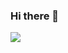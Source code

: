 ### Hi there 👋

<a href="https://solved.ac/profile/9_better"><img src="http://mazassumnida.wtf/api/v2/generate_badge?boj=9_better"></a>



<!--
**better-nine/better-nine** is a ✨ _special_ ✨ repository because its `README.md` (this file) appears on your GitHub profile.

Here are some ideas to get you started:

- 🔭 I’m currently working on ...
- 🌱 I’m currently learning ...
- 👯 I’m looking to collaborate on ...
- 🤔 I’m looking for help with ...
- 💬 Ask me about ...
- 📫 How to reach me: ...
- 😄 Pronouns: ...
- ⚡ Fun fact: ...
-->
